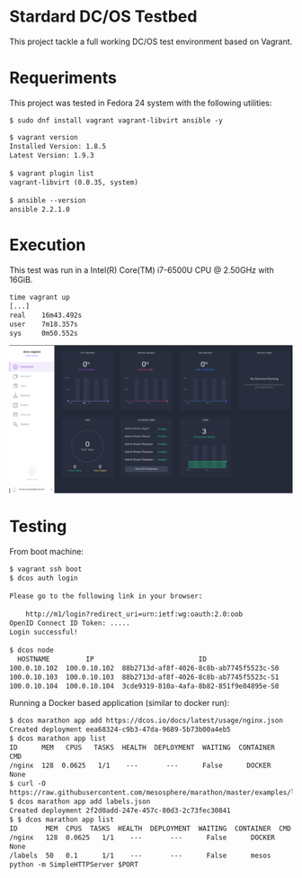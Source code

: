 # Stardard DC/OS Testbed

This project tackle a full working DC/OS test environment based on Vagrant.

# Requeriments

This project was tested in Fedora 24 system with the following utilities:

```
$ sudo dnf install vagrant vagrant-libvirt ansible -y
```

```
$ vagrant version
Installed Version: 1.8.5
Latest Version: 1.9.3

$ vagrant plugin list
vagrant-libvirt (0.0.35, system)

$ ansible --version
ansible 2.2.1.0
```

# Execution

This test was run in a Intel(R) Core(TM) i7-6500U CPU @ 2.50GHz with 16GiB.

```
time vagrant up
[...]
real    16m43.492s
user    7m18.357s
sys     0m50.552s
```
![DC/OS Dashboard](https://github.com/javiroman/reproducible-research/blob/master/vagrant-projects/dcos/img/dashboard.png)

# Testing

From boot machine:

```
$ vagrant ssh boot
$ dcos auth login

Please go to the following link in your browser:

    http://m1/login?redirect_uri=urn:ietf:wg:oauth:2.0:oob
OpenID Connect ID Token: .....
Login successful!

$ dcos node
  HOSTNAME         IP                          ID                    
100.0.10.102  100.0.10.102  88b2713d-af8f-4026-8c8b-ab7745f5523c-S0  
100.0.10.103  100.0.10.103  88b2713d-af8f-4026-8c8b-ab7745f5523c-S1  
100.0.10.104  100.0.10.104  3cde9319-810a-4afa-8b82-851f9e84895e-S0 
```

Running a Docker based application (similar to docker run):

```
$ dcos marathon app add https://dcos.io/docs/latest/usage/nginx.json
Created deployment eea68324-c9b3-47da-9689-5b73b00a4eb5
$ dcos marathon app list
ID      MEM   CPUS   TASKS  HEALTH  DEPLOYMENT  WAITING  CONTAINER  CMD                         
/nginx  128  0.0625   1/1    ---       ---      False      DOCKER   None                        
$ curl -O https://raw.githubusercontent.com/mesosphere/marathon/master/examples/labels.json
$ dcos marathon app add labels.json 
Created deployment 2f2d0add-247e-457c-80d3-2c73fec30841
$ $ dcos marathon app list 
ID       MEM  CPUS  TASKS  HEALTH  DEPLOYMENT  WAITING  CONTAINER  CMD                               
/nginx   128  0.0625   1/1    ---       ---      False      DOCKER   None                        
/labels  50   0.1      1/1    ---       ---      False      mesos    python -m SimpleHTTPServer $PORT  
```


